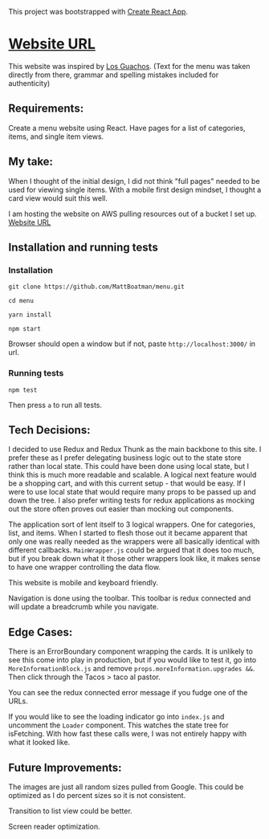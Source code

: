This project was bootstrapped with [Create React App](https://github.com/facebookincubator/create-react-app).

# [Website URL](http://menuwebsite.s3-website-us-east-1.amazonaws.com/)

This website was inspired by [Los Guachos](http://los-guachos.com/menu/). (Text for the menu was taken directly from there, grammar and spelling mistakes included for authenticity)

## Requirements:

Create a menu website using React. Have pages for a list of categories, items, and single item views.

## My take:

When I thought of the initial design, I did not think "full pages" needed to be used for viewing single items. With a mobile first design mindset, I thought a card view would suit this well.

I am hosting the website on AWS pulling resources out of a bucket I set up.  [Website URL](http://menuwebsite.s3-website-us-east-1.amazonaws.com/)

## Installation and running tests

### Installation

`git clone https://github.com/MattBoatman/menu.git`

`cd menu`

`yarn install`

`npm start`

Browser should open a window but if not, paste `http://localhost:3000/` in url.

### Running tests

`npm test`

Then press `a` to run all tests.


## Tech Decisions:

I decided to use Redux and Redux Thunk as the main backbone to this site. I prefer these as I prefer delegating business logic out to the state store rather than local state. This could have been done using local state, but I think this is much more readable and scalable. A logical next feature would be a shopping cart, and with this current setup - that would be easy. If I were to use local state that would require many props to be passed up and down the tree. I also prefer writing tests for redux applications as mocking out the store often proves out easier than mocking out components.

The application sort of lent itself to 3 logical wrappers. One for categories, list, and items. When I started to flesh those out it became apparent that only one was really needed as the wrappers were all basically identical with different callbacks. `MainWrapper.js` could be argued that it does too much, but if you break down what it those other wrappers look like, it makes sense to have one wrapper controlling the data flow.

This website is mobile and keyboard friendly.

Navigation is done using the toolbar. This toolbar is redux connected and will update a breadcrumb while you navigate.

## Edge Cases:

There is an ErrorBoundary component wrapping the cards. It is unlikely to see this come into play in production, but if you would like to test it, go into `MoreInformationBlock.js` and remove `props.moreInformation.upgrades &&`. Then click through the Tacos > taco al pastor.

You can see the redux connected error message if you fudge one of the URLs.

If you would like to see the loading indicator go into `index.js` and uncomment the `Loader` component. This watches the state tree for isFetching. With how fast these calls were, I was not entirely happy with what it looked like.

## Future Improvements:

The images are just all random sizes pulled from Google. This could be optimized as I do percent sizes so it is not consistent.

Transition to list view could be better.

Screen reader optimization.

